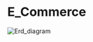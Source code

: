 # E_Commerce

![Erd_diagram]([https://github.com/Dhruvin3103/E_Commerce/blob/main/ERD-Ecommerce.png](https://github.com/Dhruvin3103/E_Commerce/blob/main/erd.png)https://github.com/Dhruvin3103/E_Commerce/blob/main/erd.png)
